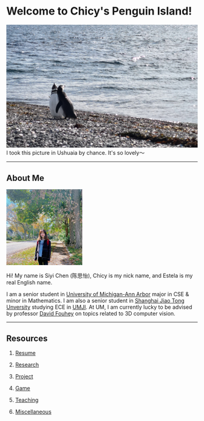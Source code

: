 # Welcome to Chicy's Penguin Island!

![](heading.jpg)
I took this picture in Ushuaia by chance. It's so lovely～

------
## About Me

<img src="Self/myimg.jpeg" alt="me" width="200"/> 

Hi! My name is Siyi Chen (陈思怡), Chicy is my nick name, and Estela is my real English name.

I am a senior student in [University of Michigan-Ann Arbor](https://cse.engin.umich.edu/) major in CSE & minor in Mathematics. I am also a senior student in [Shanghai Jiao Tong Unversity](https://en.sjtu.edu.cn/) studying ECE in [UMJI](https://www.ji.sjtu.edu.cn/). At UM, I am currently lucky to be advised by professor [David Fouhey](https://web.eecs.umich.edu/~fouhey/) on topics related to 3D computer vision.

------
## Resources

1. [Resume](Self/CV.pdf)

2. [Research](research.md)

3. [Project](project.md)

4. [Game](game.md)

5. [Teaching](teaching.md)

6. [Miscellaneous](miscellaneous.md)
